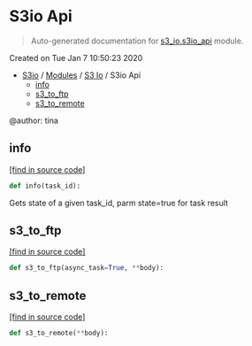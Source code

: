 # S3io Api

> Auto-generated documentation for [s3_io.s3io_api](../../s3_io/s3io_api.py) module.

Created on Tue Jan  7 10:50:23 2020

- [S3io](../README.md#s3io) / [Modules](../MODULES.md#s3io-modules) / [S3 Io](index.md#s3-io) / S3io Api
    - [info](#info)
    - [s3_to_ftp](#s3_to_ftp)
    - [s3_to_remote](#s3_to_remote)

@author: tina

## info

[[find in source code]](../../s3_io/s3io_api.py#L25)

```python
def info(task_id):
```

Gets state of a given task_id, parm state=true for task result

## s3_to_ftp

[[find in source code]](../../s3_io/s3io_api.py#L59)

```python
def s3_to_ftp(async_task=True, **body):
```

## s3_to_remote

[[find in source code]](../../s3_io/s3io_api.py#L51)

```python
def s3_to_remote(**body):
```
